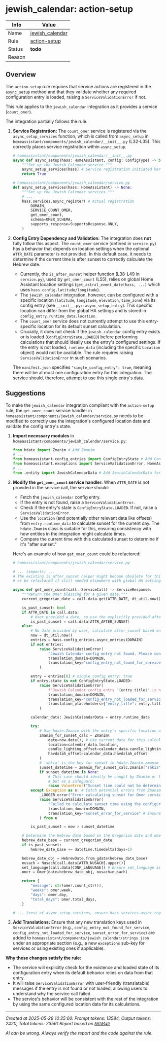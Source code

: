 # jewish_calendar: action-setup

| Info   | Value                                                                    |
|--------|--------------------------------------------------------------------------|
| Name   | [jewish_calendar](https://www.home-assistant.io/integrations/jewish_calendar/) |
| Rule   | [action-setup](https://developers.home-assistant.io/docs/core/integration-quality-scale/rules/action-setup)                                                     |
| Status | **todo**                                                                 |
| Reason |                                                                          |

## Overview

The `action-setup` rule requires that service actions are registered in the `async_setup` method and that they validate whether any required configuration entry is loaded, raising a `ServiceValidationError` if not.

This rule applies to the `jewish_calendar` integration as it provides a service (`count_omer`).

The integration partially follows the rule:
1.  **Service Registration:** The `count_omer` service is registered via the `async_setup_services` function, which is called from `async_setup` in `homeassistant/components/jewish_calendar/__init__.py` (L32-L35). This correctly places service registration within `async_setup`.

    ```python
    # homeassistant/components/jewish_calendar/__init__.py
    async def async_setup(hass: HomeAssistant, config: ConfigType) -> bool:
        """Set up the Jewish Calendar service."""
        async_setup_services(hass) # Service registration initiated here
        return True
    ```

    ```python
    # homeassistant/components/jewish_calendar/service.py
    def async_setup_services(hass: HomeAssistant) -> None:
        """Set up the Jewish Calendar services."""
        # ...
        hass.services.async_register( # Actual registration
            DOMAIN,
            SERVICE_COUNT_OMER,
            get_omer_count,
            schema=OMER_SCHEMA,
            supports_response=SupportsResponse.ONLY,
        )
    ```

2.  **Config Entry Dependency and Validation:** The integration does **not** fully follow this aspect. The `count_omer` service (defined in `service.py`) has a behavior that depends on location settings when the optional `ATTR_DATE` parameter is not provided. In this default case, it needs to determine if the current time is after sunset to correctly calculate the Hebrew date.
    *   Currently, the `is_after_sunset` helper function (L38-L49 in `service.py`), used by `get_omer_count` (L55), relies on global Home Assistant location settings (`get_astral_event_date(hass, ...)` which uses `hass.config.latitude/longitude`).
    *   The `jewish_calendar` integration, however, can be configured with a specific location (`latitude`, `longitude`, `elevation`, `time_zone`) via its config entry (see `__init__.py::async_setup_entry`). This specific location can differ from the global HA settings and is stored in `config_entry.runtime_data.location`.
    *   The `count_omer` service does not currently attempt to use this entry-specific location for its default sunset calculation.
    *   Crucially, it does not check if the `jewish_calendar` config entry exists or is loaded (`ConfigEntryState.LOADED`) before performing calculations that should ideally use the entry's configured settings. If the entry is not loaded, `runtime_data` (including the specific `Location` object) would not be available. The rule requires raising `ServiceValidationError` in such scenarios.

    The `manifest.json` specifies `"single_config_entry": true`, meaning there will be at most one configuration entry for this integration. The service should, therefore, attempt to use this single entry's data.

## Suggestions

To make the `jewish_calendar` integration compliant with the `action-setup` rule, the `get_omer_count` service handler in `homeassistant/components/jewish_calendar/service.py` needs to be modified to correctly use the integration's configured location data and validate the config entry's state.

1.  **Import necessary modules** in `homeassistant/components/jewish_calendar/service.py`:
    ```python
    from hdate import Zmanim # Add Zmanim
    # ...
    from homeassistant.config_entries import ConfigEntryState # Add ConfigEntryState
    from homeassistant.exceptions import ServiceValidationError, HomeAssistantError # Add ServiceValidationError
    # ...
    from .entity import JewishCalendarData # Add JewishCalendarData for type hinting
    ```

2.  **Modify the `get_omer_count` service handler:**
    When `ATTR_DATE` is not provided in the service call, the service should:
    *   Fetch the `jewish_calendar` config entry.
    *   If the entry is not found, raise a `ServiceValidationError`.
    *   Check if the entry's state is `ConfigEntryState.LOADED`. If not, raise a `ServiceValidationError`.
    *   Use the `location` (and potentially other relevant data like offsets) from `entry.runtime_data` to calculate sunset for the current day. The `hdate.Zmanim` class is suitable for this, ensuring consistency with how entities in the integration might calculate times.
    *   Compare the current time with this calculated sunset to determine if it's "after sunset."

    Here's an example of how `get_omer_count` could be refactored:

    ```python
    # homeassistant/components/jewish_calendar/service.py

    # ... (imports) ...
    # The existing is_after_sunset helper might become obsolete for this service's default path,
    # or be refactored if still needed elsewhere with global HA settings.

    async def get_omer_count(call: ServiceCall) -> ServiceResponse:
        """Return the Omer blessing for a given date."""
        current_gregorian_date = call.data.get(ATTR_DATE, dt_util.now().date())

        is_past_sunset: bool
        if ATTR_DATE in call.data:
            # User provided a date, so use the explicitly provided after_sunset flag
            is_past_sunset = call.data[ATTR_AFTER_SUNSET]
        else:
            # No date provided by user, calculate after_sunset based on current time and configured location
            now = dt_util.now()
            entries = hass.config_entries.async_entries(DOMAIN)
            if not entries:
                raise ServiceValidationError(
                    "Jewish Calendar config entry not found. Please configure the integration first.",
                    translation_domain=DOMAIN,
                    translation_key="config_entry_not_found_for_service" # Ensure this key exists in strings.json
                )

            entry = entries[0] # single_config_entry: true
            if entry.state is not ConfigEntryState.LOADED:
                raise ServiceValidationError(
                    f"Jewish Calendar config entry '{entry.title}' is not loaded. The service cannot determine sunset time.",
                    translation_domain=DOMAIN,
                    translation_key="config_entry_not_loaded_for_service", # Ensure this key exists
                    translation_placeholders={"entry_title": entry.title}
                )

            calendar_data: JewishCalendarData = entry.runtime_data

            try:
                # Use hdate.Zmanim with the entry's specific location and offsets
                zmanim_for_sunset_calc = Zmanim(
                    date=now.date(), # Use current date for this calculation
                    location=calendar_data.location,
                    candle_lighting_offset=calendar_data.candle_lighting_offset,
                    havdalah_offset=calendar_data.havdalah_offset
                )
                # 'shkia' is the key for sunset in hdate.Zmanim.zmanim
                sunset_datetime = zmanim_for_sunset_calc.zmanim["shkia"].local
                if sunset_datetime is None:
                    # This case should ideally be caught by Zmanim or location validation earlier,
                    # but as a safeguard:
                    raise ValueError("Sunset time could not be determined.")
            except Exception as e: # Catch potential errors from Zmanim instantiation or access
                _LOGGER.error("Error calculating sunset for Omer service using configured location: %s", e)
                raise ServiceValidationError(
                    "Failed to calculate sunset time using the configured location for the Jewish Calendar integration.",
                    translation_domain=DOMAIN,
                    translation_key="sunset_error_for_service" # Ensure this key exists
                ) from e

            is_past_sunset = now > sunset_datetime

        # Determine the Hebrew date based on the Gregorian date and whether it's past sunset
        hebrew_date_base = current_gregorian_date
        if is_past_sunset:
            hebrew_date_base += datetime.timedelta(days=1)

        hebrew_date_obj = HebrewDate.from_gdate(hebrew_date_base)
        nusach = Nusach[call.data[ATTR_NUSACH].upper()]
        set_language(call.data[CONF_LANGUAGE]) # Ensure set_language is thread-safe if services run concurrently
        omer = Omer(date=hebrew_date_obj, nusach=nusach)

        return {
            "message": str(omer.count_str()),
            "weeks": omer.week,
            "days": omer.day,
            "total_days": omer.total_days,
        }

    # ... (rest of async_setup_services, ensure hass.services.async_register uses the modified get_omer_count)
    ```

3.  **Add Translations:** Ensure that any new translation keys used in `ServiceValidationError` (e.g., `config_entry_not_found_for_service`, `config_entry_not_loaded_for_service`, `sunset_error_for_service`) are added to `homeassistant/components/jewish_calendar/strings.json` under an appropriate section (e.g., a new `exceptions` sub-key for services or using existing ones if applicable).

**Why these changes satisfy the rule:**
*   The service will explicitly check for the existence and loaded state of its configuration entry when its default behavior relies on data from that entry.
*   It will raise `ServiceValidationError` with user-friendly (translatable) messages if the entry is not found or not loaded, allowing users to understand why the service call failed.
*   The service's behavior will be consistent with the rest of the integration by using the same configured location data for its calculations.

---

_Created at 2025-05-29 10:25:00. Prompt tokens: 13584, Output tokens: 2420, Total tokens: 23561_
_Report based on [`8018949`](https://github.com/home-assistant/core/tree/80189495c54cbf795270c99019898bc831555703)_

_AI can be wrong. Always verify the report and the code against the rule._
